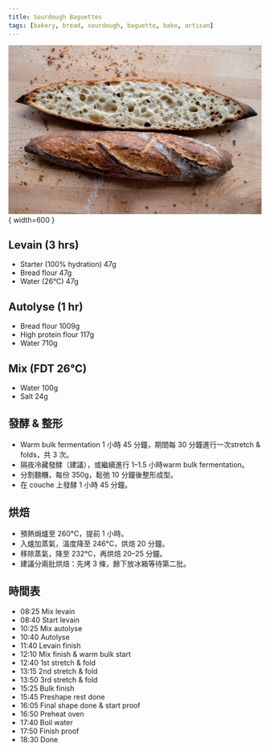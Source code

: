 ```yaml
---
title: Sourdough Baguettes
tags: [bakery, bread, sourdough, baguette, bake, artisan]
---
```


![Sourdough Baguettes](../../images/sourdough-baguettes.jpg){ width=600 }

## Levain (3 hrs)
- Starter (100% hydration) 47g  
- Bread flour 47g  
- Water (26°C) 47g  

## Autolyse (1 hr)
- Bread flour 1009g  
- High protein flour 117g  
- Water 710g  

## Mix (FDT 26°C)
- Water 100g  
- Salt 24g  

## 發酵 & 整形
- Warm bulk fermentation 1 小時 45 分鐘，期間每 30 分鐘進行一次stretch & folds，共 3 次。  
- 隔夜冷藏發酵（建議），或繼續進行 1–1.5 小時warm bulk fermentation。  
- 分割麵糰，每份 350g，鬆弛 10 分鐘後整形成型。  
- 在 couche 上發酵 1 小時 45 分鐘。  

## 烘焙
- 預熱焗爐至 260°C，提前 1 小時。  
- 入爐加蒸氣，溫度降至 246°C，烘焙 20 分鐘。  
- 移除蒸氣，降至 232°C，再烘焙 20–25 分鐘。  
- 建議分兩批烘焙：先烤 3 條，餘下放冰箱等待第二批。  

## 時間表
- 08:25 Mix levain  
- 08:40 Start levain  
- 10:25 Mix autolyse  
- 10:40 Autolyse  
- 11:40 Levain finish  
- 12:10 Mix finish & warm bulk start  
- 12:40 1st stretch & fold  
- 13:15 2nd stretch & fold  
- 13:50 3rd stretch & fold  
- 15:25 Bulk finish  
- 15:45 Preshape rest done  
- 16:05 Final shape done & start proof  
- 16:50 Preheat oven  
- 17:40 Boil water  
- 17:50 Finish proof  
- 18:30 Done  
